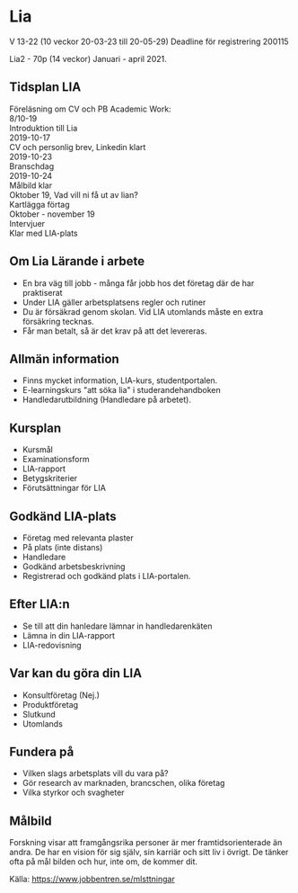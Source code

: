 # Lia

V 13-22 (10 veckor 20-03-23 till 20-05-29)
Deadline för registrering 200115

Lia2 - 70p (14 veckor)
Januari - april 2021.

## Tidsplan LIA
Föreläsning om CV och PB Academic Work: \
8/10-19 \
Introduktion till Lia \
2019-10-17 \
CV och personlig brev, Linkedin klart \
2019-10-23 \
Branschdag \
2019-10-24 \
Målbild klar \
Oktober 19, Vad vill ni få ut av lian? \
Kartlägga förtag \
Oktober - november 19 \
Intervjuer \
Klar med LIA-plats

## Om Lia Lärande i arbete
- En bra väg till jobb - många får jobb hos det företag där de har praktiserat
- Under LIA gäller arbetsplatsens regler och rutiner
- Du är försäkrad genom skolan. Vid LIA utomlands måste en extra försäkring tecknas.
- Får man betalt, så är det krav på att det levereras.

## Allmän information
- Finns mycket information, LIA-kurs, studentportalen.
- E-learningskurs "att söka lia" i studerandehandboken
- Handledarutbildning (Handledare på arbetet).

## Kursplan
- Kursmål
- Examinationsform
- LIA-rapport
- Betygskriterier
- Förutsättningar för LIA

## Godkänd LIA-plats
- Företag med relevanta plaster
- På plats (inte distans)
- Handledare
- Godkänd arbetsbeskrivning
- Registrerad och godkänd plats i LIA-portalen.

## Efter LIA:n
- Se till att din hanledare lämnar in handledarenkäten
- Lämna in din LIA-rapport
- LIA-redovisning

## Var kan du göra din LIA
- Konsultföretag (Nej.)
- Produktföretag
- Slutkund
- Utomlands

## Fundera på
- Vilken slags arbetsplats vill du vara på?
- Gör research av marknaden, brancschen, olika företag
- Vilka styrkor och svagheter

## Målbild
Forskning visar att framgångsrika personer är mer framtidsorienterade än andra. De har en vision för sig själv, sin karriär och sitt liv i övrigt. De tänker ofta på mål bilden och hur, inte om, de kommer dit.

Källa: https://www.jobbentren.se/mlsttningar